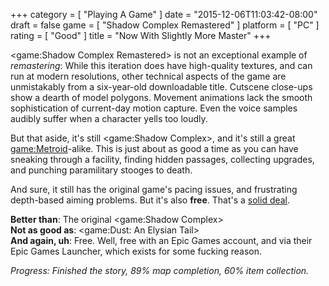 +++
category = [ "Playing A Game" ]
date = "2015-12-06T11:03:42-08:00"
draft = false
game = [ "Shadow Complex Remastered" ]
platform = [ "PC" ]
rating = [ "Good" ]
title = "Now With Slightly More Master"
+++

<game:Shadow Complex Remastered> is not an exceptional example of <i>remastering</i>: While this iteration does have high-quality textures, and can run at modern resolutions, other technical aspects of the game are unmistakably from a six-year-old downloadable title.  Cutscene close-ups show a dearth of model polygons.  Movement animations lack the smooth sophistication of current-day motion capture.  Even the voice samples audibly suffer when a character yells too loudly.

But that aside, it's still <game:Shadow Complex>, and it's still a great <game:Metroid>-alike.  This is just about as good a time as you can have sneaking through a facility, finding hidden passages, collecting upgrades, and punching paramilitary stooges to death.

And sure, it still has the original game's pacing issues, and frustrating depth-based aiming problems.  But it's also <b>free</b>.  That's a <a href="https://www.epicgames.com/shadowcomplex/">solid deal</a>.

<b>Better than</b>: The original <game:Shadow Complex>  
<b>Not as good as</b>: <game:Dust: An Elysian Tail>  
<b>And again, uh</b>: Free.  Well, free with an Epic Games account, and via their Epic Games Launcher, which exists for some fucking reason.

<i>Progress: Finished the story, 89% map completion, 60% item collection.</i>
